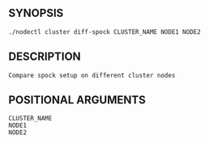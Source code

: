 ## SYNOPSIS
    ./nodectl cluster diff-spock CLUSTER_NAME NODE1 NODE2
 
## DESCRIPTION
    Compare spock setup on different cluster nodes
 
## POSITIONAL ARGUMENTS
    CLUSTER_NAME
    NODE1
    NODE2
